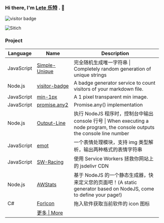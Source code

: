 ### Hi there, I'm [Lete 乐特](https://blog.imlete.cn) . 👋

![visitor badge](https://visitor_badge.deta.dev/?pageID=github.Lete114)

![Sitich](https://cdn.jsdelivr.net/gh/discussjs/docs/docs/.vuepress/public/img/emot/Sitich/9.gif)

### Project

| Language   | Name                                                        | Description                                                                                                                 |
| ---------- | ----------------------------------------------------------- | --------------------------------------------------------------------------------------------------------------------------- |
| JavaScript | [Simple-Unique](https://github.com/Lete114/Simple-Unique)   | 完全随机生成唯一字符串 \| Completely random generation of unique strings                                                    |
| Node.js    | [visitor-badge](https://github.com/Lete114/visitor-badge)   | A badge generator service to count visitors of your markdown file.                                                          |
| JavaScript | [min-1px](https://github.com/Lete114/min-1px)               | A 1 pixel transparent min image.                                                                                            |
| JavaScript | [promise.any2](https://github.com/Lete114/promise.any2)     | Promise.any() implementation                                                                                                |
| Node.js    | [Output-Line](https://github.com/Lete114/Output-Line)       | 执行 NodeJS 程序时，控制台中输出 console 行号 \| When executing a node program, the console outputs the console line number |
| JavaScript | [emot](https://github.com/Lete114/emot)                     | 一个表情处理模块，支持 img 类型解析，输出两种格式的表情字符串                                                               |
| JavaScript | [SW-Racing](https://github.com/Lete114/SW-Racing)           | 使用 Service Workers 拯救你网站上的 jsdelivr CDN                                                                            |
| Node.js    | [AWStats](https://github.com/Lete114/AWStats)               | 基于 NodeJS 的一个静态生成器，快来定义您的页面吧！(A static generator based on NodeJS, come to define your page!)           |
| C#         | [ForIcon](https://github.com/Lete114/ForIcon)               | 拖入软件获取当前软件的 icon 图标                                                                                            |
|            | [更多 \| More](https://github.com/Lete114?tab=repositories) |                                                                                                                             |

<!-- | Node.js    | [API-Interface](https://github.com/Lete114/API-Interface)   | Express 写的一个 api 接口: 获取访问者设备信息、Bing 每日高清壁纸、获取网站信息，图标，标题等、获取 QQ 信息、QQ 头像、QQ 昵称、等、获取短视频信息、去水印、抖音、火山、微视、皮皮虾、最右、轻视频(bilibili) | -->

<!-- | Node.js    | [Body-Data](https://github.com/Lete114/Body-Data) | 一个轻量、小巧的 Node.js 模块，用于检索 GET 或 POST 请求数据 \| A lightweight, small Node.js module for retrieving GET or POST request data | -->

<!-- | Node.js    | [Get-User-IP](https://github.com/Lete114/Get-User-IP) | 一个轻量、小巧的 Node.js 模块，用于检索请求用户的 IP 地址 \| A lightweight, small Node.js module to retrieve the IP address of the requesting user | -->

<!-- | JavaScript | [SplitScreen](https://github.com/Lete114/SplitScreen) | 谷歌浏览器网站分屏插件 Website split screen is Chrome Plugins | -->

<!-- | JavaScript | [CardLink](https://github.com/Lete114/CardLink) | 为页面上的超链接生成卡片式链接 \| Generate card-based links for hyperlinks on the page | -->

<!-- | JavaScript | [prefetch-page](https://github.com/Lete114/prefetch-page) | 浏览器在空闲时预加载可见区域的超链接，以加速后续页面的加载速度 \| Browser prefetchs visible area hyperlinks at idle time to speed up subsequent page loads | -->

<!-- | JavaScript | [msg-alert](https://github.com/Lete114/msg-alert) | 仿 Element-ui 的 Message 组件 \| Message component imitating Element-ui | -->

<!-- | Node.js    | [WebStack-Screenshot](https://github.com/Lete114/WebStack-Screenshot) | 网站截图 API \| Website Screenshot API | -->

<!-- | JavaScript + Node.js + Svelte.js | [Discuss](https://github.com/discussjs/Disucss)| 一款简单，安全，免费的评论系统 \| A simple, safe, free comment system | -->

<!-- | JavaScript + Hexo + EJS + Stylus | [Hexo-Theme-MengD](https://github.com/Lete114/Hexo-Theme-MengD) | A simple, lightweight Hexo theme（支持：pjax、discuss、twikoo、waline、valine 评论）| -->

<!-- | Node.js | [Visit-Stat](https://github.com/Lete114/Visit-Stat) | Website visitor statistics system \| 网站访问量统计系统 | -->

<!-- | JavaScript  | [Loading-Script](https://github.com/Lete114/Loading-Script) | 动态加载 JavaScript 资源 \| Dynamic Loading JavaScript Source | -->

<!-- | Java | [MyBlog-Butterfly](https://github.com/Lete114/MyBlog-Butterfly) | A personal blog written by SpringBoot uses Butterfly as the theme of the blog 一个由 SpringBoot 写的个人博客，博客主题使用 Butterfly | -->
